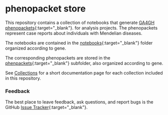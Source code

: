 # phenopacket store


This repository contains a collection of notebooks that generate
[GA4GH phenopackets](https://pubmed.ncbi.nlm.nih.gov/35705716){:target="_blank"}.
for analysis projects. The phenopackets represent case reports about
individuals with Mendelian diseases.

The notebooks are contained in the [notebooks](https://github.com/monarch-initiative/phenopacket-store/tree/main/notebooks){:target="_blank"} folder organized according to gene.

The corresponding phenopackets are stored in the [phenpackets](https://github.com/monarch-initiative/phenopacket-store/tree/main/phenopackets){:target="_blank"} subfolder, also organized according to
gene.

See [Collections](collections.md) for a short documentation page for each collection included in this repository.










### Feedback

The best place to leave feedback, ask questions, and report bugs is the GitHub [Issue Tracker](https://github.com/monarch-initiative/phenopacket-store/issues){:target="_blank"}.
